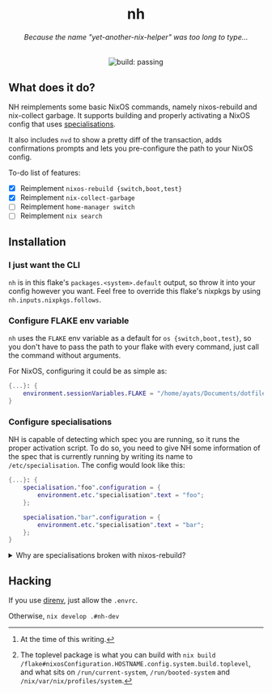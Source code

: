 <h1 align="center">nh</h1>

<h6 align="center">Because the name "yet-another-nix-helper" was too long to type...</h1>

<p align="center">
  <img
    alt="build: passing"
    src="https://img.shields.io/github/workflow/status/viperML/nh/build"
  >
  </a>
</p>


## What does it do?

NH reimplements some basic NixOS commands, namely nixos-rebuild and nix-collect garbage. It supports building and properly activating a NixOS config that uses [specialisations](https://search.nixos.org/options?channel=unstable&show=specialisation).

It also includes `nvd` to show a pretty diff of the transaction, adds confirmations prompts and lets you pre-configure the path to your NixOS config.

To-do list of features:

- [x] Reimplement `nixos-rebuild {switch,boot,test}`
- [x] Reimplement `nix-collect-garbage`
- [ ] Reimplement `home-manager switch`
- [ ] Reimplement `nix search`

## Installation

### I just want the CLI

`nh` is in this flake's `packages.<system>.default` output, so throw it into your config however you want. Feel free to override this flake's nixpkgs by using `nh.inputs.nixpkgs.follows`.

### Configure FLAKE env variable

`nh` uses the `FLAKE` env variable as a default for `os {switch,boot,test}`, so you don't have to pass the path to your flake with every command, just call the command without arguments.

For NixOS, configuring it could be as simple as:

```nix
{...}: {
    environment.sessionVariables.FLAKE = "/home/ayats/Documents/dotfiles";
}
```

### Configure specialisations

NH is capable of detecting which spec you are running, so it runs the proper activation script.
To do so, you need to give NH some information of the spec that is currently running by writing its name to `/etc/specialisation`. The config would look like this:

```nix
{...}: {
    specialisation."foo".configuration = {
        environment.etc."specialisation".text = "foo";
    };

    specialisation."bar".configuration = {
        environment.etc."specialisation".text = "bar";
    };
}
```

<details>
<summary>Why are specialisations broken with nixos-rebuild?</summary>

To understand why `nixos-rebuild` doesn't work[^1], we must know that it is just a shell wrapper around a more fundamental script from NixOS: `<toplevel package>/bin/switch-to-configuration`[^2].

This scripts has 2 possible commands: `boot` and `test`. What `nixos-rebuild` and `nh` do is basically building the toplevel pkg, and running `switch-to-configuration`. For `switch`, we run `test+boot` one after the other.

So, with specialisation, this changes. Specs create "another toplevel" under `<toplevel>/specialisation/<spec toplevel>`, with its own `/bin/switch-to-configuration`. Which one should we run?

- For `test`: `<toplevel>/specialisation/<spec>/bin/switch-to-configuration test`
- For `boot`: `<toplevel>/bin/switch-to-configuration boot`

We must run the namespaced one for `test`, and the root one for `boot`. Which is what `nixos-rebuild` doesn't do properly.


</details>

## Hacking

If you use [direnv](https://direnv.net/), just allow the `.envrc`.

Otherwise, `nix develop .#nh-dev`

[^1]: At the time of this writing.

[^2]: The toplevel package is what you can build with `nix build /flake#nixosConfiguration.HOSTNAME.config.system.build.toplevel`, and what sits on `/run/current-system`, `/run/booted-system` and `/nix/var/nix/profiles/system`.
